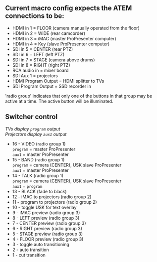 ## Current macro config expects the ATEM connections to be:

* HDMI in 1 = FLOOR (camera manually operated from the floor)
* HDMI in 2 = WIDE (rear camcorder)
* HDMI in 3 = iMAC (master ProPresenter computer)
* HDMI in 4 = Key (slave ProPresenter computer)
* SDI in 5 = CENTER (rear PTZ)
* SDI in 6 = LEFT (left PTZ)
* SDI in 7 = STAGE (camera above drums)
* SDI in 8 = RIGHT (right PTZ)
* RCA audio in = mixer board
* SDI Aux 1 = projectors
* HDMI Program Output = HDMI splitter to TVs
* SDI Program Output = SSD recorder in

'radio group' indicates that only one of the buttons in that group may be active at a time.  The active button will be illuminated.

## Switcher control
*TVs display `program` output*<br>
*Projectors display `aux1` output*

* 16 - VIDEO (radio group 1)<br>
 `program` = master ProPresenter<br>
 `aux1` = master ProPresenter<br>
* 15 - BAND (radio group 1)<br>
  `program` = camera (CENTER), USK slave ProPresenter<br>
  `aux1` = master ProPresenter<br>
* 14 - TALK (radio group 1)<br>
 `program` = camera (CENTER), USK slave ProPresenter<br>
 `aux1` = `program`<br>
* 13 - BLACK (fade to black)
* 12 - iMAC to projectors (radio group 2)
* 11 - program to projectors (radio group 2)
* 10 - toggle USK for text overlay
* 9 - iMAC preview (radio group 3)
* 8 - LEFT preview (radio group 3)
* 7 - CENTER preview (radio group 3)
* 6 - RIGHT preview (radio group 3)
* 5 - STAGE preview (radio group 3)
* 4 - FLOOR preview (radio group 3)
* 3 - toggle auto transitioning
* 2 - auto transition
* 1 - cut transition
